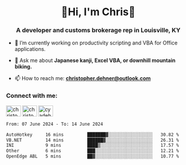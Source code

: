 <div class="main">
<h1 align="center">🌟Hi, I'm Chris🌟</h1>
<h3 align="center">A developer and customs brokerage rep in Louisville, KY</h3>

- 🔭 I’m currently working on productivity scripting and VBA for Office applications.

- 💬 Ask me about **Japanese kanji, Excel VBA, or downhill mountain biking.**

- 📫 How to reach me: **christopher.dehner@outlook.com**

<h3 align="left">Connect with me:</h3>
<p align="left">
<a href="https://linkedin.com/in/christopherdehnerii" target="blank"><img align="center" src="https://cdn.jsdelivr.net/npm/simple-icons@3.0.1/icons/linkedin.svg" alt="christopherdehnerii" height="30" width="40" /></a>
<a href="https://fb.com/christopherdehnerii" target="blank"><img align="center" src="https://cdn.jsdelivr.net/npm/simple-icons@3.0.1/icons/facebook.svg" alt="christopherdehnerii" height="30" width="40" /></a>
<a href="https://instagram.com/cyadehn" target="blank"><img align="center" src="https://cdn.jsdelivr.net/npm/simple-icons@3.0.1/icons/instagram.svg" alt="cyadehn" height="30" width="40" /></a>
</p>

<!--START_SECTION:waka-->

```txt
From: 07 June 2024 - To: 14 June 2024

AutoHotkey     16 mins         ███████▓░░░░░░░░░░░░░░░░░   30.82 %
VB.NET         14 mins         ██████▓░░░░░░░░░░░░░░░░░░   26.31 %
INI            9 mins          ████▒░░░░░░░░░░░░░░░░░░░░   17.57 %
Other          6 mins          ███░░░░░░░░░░░░░░░░░░░░░░   12.21 %
OpenEdge ABL   5 mins          ██▓░░░░░░░░░░░░░░░░░░░░░░   10.77 %
```

<!--END_SECTION:waka-->
